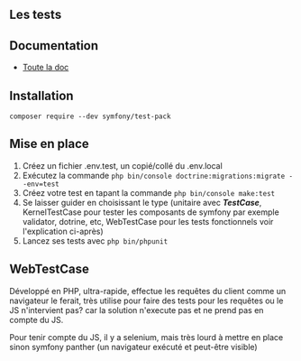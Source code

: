 ## Les tests

## Documentation

- [Toute la doc](https://symfony.com/doc/current/testing.html)

## Installation

`composer require --dev symfony/test-pack`

## Mise en place

1. Créez un fichier .env.test, un copié/collé du .env.local
2. Exécutez la commande `php bin/console doctrine:migrations:migrate --env=test`
3. Créez votre test en tapant la commande `php bin/console make:test`
4. Se laisser guider en choisissant le type (unitaire avec ***TestCase***, KernelTestCase pour tester les composants de symfony par exemple validator, dotrine, etc, WebTestCase pour les tests fonctionnels voir l'explication ci-après)
5. Lancez ses tests avec `php bin/phpunit`

## WebTestCase

Développé en PHP, ultra-rapide, effectue les requêtes du client comme un navigateur le ferait, très utilise pour faire des tests pour les requêtes ou le JS n'intervient pas? car la solution n'execute pas et ne prend pas en compte du JS.

Pour tenir compte du JS, il y a selenium, mais très lourd à mettre en place sinon symfony panther (un navigateur exécuté et peut-être visible)
